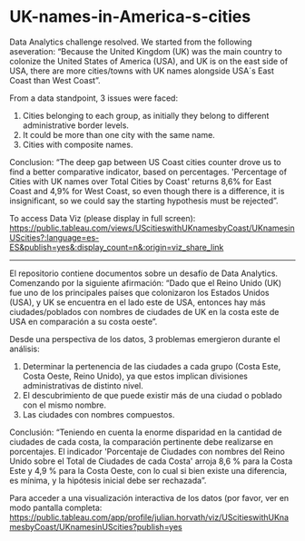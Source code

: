 # UK-names-in-America-s-cities

Data Analytics challenge resolved. We started from the following aseveration: “Because the United Kingdom (UK) was the main country to colonize the United States of America (USA), and UK is on the east side of USA, there are more cities/towns with UK names alongside USA´s East Coast than West Coast”. 

From a data standpoint, 3 issues were faced:

1. Cities belonging to each group, as initially they belong to different administrative border levels.
2. It could be more than one city with the same name.
3. Cities with composite names.

Conclusion: “The deep gap between US Coast cities counter drove us to find a better comparative indicator, based on percentages. 'Percentage of Cities with UK names over Total Cities by Coast' returns 8,6% for East Coast and 4,9% for West Coast, so even though there is a difference, it is insignificant, so we could say the starting hypothesis must be rejected”.

To access Data Viz (please display in full screen): https://public.tableau.com/views/UScitieswithUKnamesbyCoast/UKnamesinUScities?:language=es-ES&publish=yes&:display_count=n&:origin=viz_share_link

---- --- --- --- --- --- --- --- --- --- --- --- --- --- --- --- --- --- --- --- --- --- --- --- --- --- --- --- --- --- --- --- --- --- --- --- --- --- --- --- --- ----

El repositorio contiene documentos sobre un desafío de Data Analytics. Comenzando por la siguiente afirmación: “Dado que el Reino Unido (UK) fue uno de los principales países que colonizaron los Estados Unidos (USA), y UK se encuentra en el lado este de USA, entonces hay más ciudades/poblados con nombres de ciudades de UK en la costa este de USA en comparación a su costa oeste”.

Desde una perspectiva de los datos, 3 problemas emergieron durante el análisis:

1. Determinar la pertenencia de las ciudades a cada grupo (Costa Este, Costa Oeste, Reino Unido), ya que estos implican divisiones administrativas de distinto nivel. 
2. El descubrimiento de que puede existir más de una ciudad o poblado con el mismo nombre. 
3. Las ciudades con nombres compuestos.

Conclusión: “Teniendo en cuenta la enorme disparidad en la cantidad de ciudades de cada costa, la comparación pertinente debe realizarse en porcentajes. El indicador 'Porcentaje de Ciudades con nombres del Reino Unido sobre el Total de Ciudades de cada Costa' arroja 8,6 % para la Costa Este y 4,9 % para la Costa Oeste, con lo cual si bien existe una diferencia, es mínima, y la hipótesis inicial debe ser rechazada”.

Para acceder a una visualización interactiva de los datos (por favor, ver en modo pantalla completa: https://public.tableau.com/app/profile/julian.horvath/viz/UScitieswithUKnamesbyCoast/UKnamesinUScities?publish=yes 
